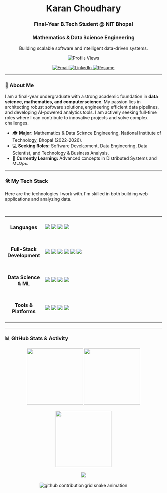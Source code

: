 <div align="center">

  <h1><b>Karan Choudhary</b></h1>
  <h3>Final-Year B.Tech Student @ NIT Bhopal</h3>
  <h3>Mathematics & Data Science Engineering</h3>
  <p>Building scalable software and intelligent data-driven systems.</p>

  <p>
    <img src="https://komarev.com/ghpvc/?username=karan-choudhary-nit&style=for-the-badge&color=blueviolet" alt="Profile Views"/>
  </p>
  
  <a href="mailto:aisenh037@gmail.com">
    <img src="https://img.shields.io/badge/Email-D14836?style=for-the-badge&logo=gmail&logoColor=white" alt="Email"/>
  </a>
  <a href="https://www.linkedin.com/in/karan-choudhary-8b62a6216/" target="_blank">
    <img src="https://img.shields.io/badge/LinkedIn-0A66C2?style=for-the-badge&logo=linkedin&logoColor=white" alt="LinkedIn"/>
  </a>
  <a href="#"> <img src="https://img.shields.io/badge/Resume-DA0000?style=for-the-badge&logo=acrobat&logoColor=white" alt="Resume"/>
  </a>
  
</div>

---

### **🚀 About Me**

I am a final-year undergraduate with a strong academic foundation in **data science, mathematics, and computer science**. My passion lies in architecting robust software solutions, engineering efficient data pipelines, and developing AI-powered analytics tools. I am actively seeking full-time roles where I can contribute to innovative projects and solve complex challenges.

- 🎓 **Major:** Mathematics & Data Science Engineering, National Institute of Technology, Bhopal (2022-2026).
- 💻 **Seeking Roles:** Software Development, Data Engineering, Data Scientist, and Technology & Business Analysis.
- 🌱 **Currently Learning:** Advanced concepts in Distributed Systems and MLOps.

---

### **🛠️ My Tech Stack**

Here are the technologies I work with. I'm skilled in both building web applications and analyzing data.

<br/>

<table width="100%">
  <tr>
    <td align="center" width="20%">
      <h4>Languages</h4>
    </td>
    <td width="80%">
      <a href="#"><img src="https://img.shields.io/badge/Python-3776AB?style=for-the-badge&logo=python&logoColor=white"></a>
      <a href="#"><img src="https://img.shields.io/badge/C++-00599C?style=for-the-badge&logo=c%2b%2b&logoColor=white"></a>
      <a href="#"><img src="https://img.shields.io/badge/JavaScript-ES6-F7DF1E?style=for-the-badge&logo=javascript&logoColor=black"></a>
      <a href="#"><img src="https://img.shields.io/badge/SQL-4479A1?style=for-the-badge&logo=postgresql&logoColor=white"></a>
    </td>
  </tr>
  <tr>
    <td align="center">
      <h4>Full-Stack Development</h4>
    </td>
    <td>
      <a href="#"><img src="https://img.shields.io/badge/React-20232A?style=for-the-badge&logo=react&logoColor=61DAFB"></a>
      <a href="#"><img src="https://img.shields.io/badge/Node.js-339933?style=for-the-badge&logo=nodedotjs&logoColor=white"></a>
      <a href="#"><img src="https://img.shields.io/badge/Express.js-000000?style=for-the-badge&logo=express&logoColor=white"></a>
      <a href="#"><img src="https://img.shields.io/badge/MongoDB-4EA94B?style=for-the-badge&logo=mongodb&logoColor=white"></a>
      <a href="#"><img src="https://img.shields.io/badge/HTML5-E34F26?style=for-the-badge&logo=html5&logoColor=white"></a>
      <a href="#"><img src="https://img.shields.io/badge/CSS3-1572B6?style=for-the-badge&logo=css3&logoColor=white"></a>
    </td>
  </tr>
  <tr>
    <td align="center">
      <h4>Data Science & ML</h4>
    </td>
    <td>
      <a href="#"><img src="https://img.shields.io/badge/NumPy-013243?style=for-the-badge&logo=numpy&logoColor=white"></a>
      <a href="#"><img src="https://img.shields.io/badge/Pandas-150458?style=for-the-badge&logo=pandas&logoColor=white"></a>
      <a href="#"><img src="https://img.shields.io/badge/Scikit--Learn-F7931E?style=for-the-badge&logo=scikit-learn&logoColor=white"></a>
      <a href="#"><img src="https://img.shields.io/badge/Jupyter-F37626?style=for-the-badge&logo=jupyter&logoColor=white"></a>
    </td>
  </tr>
  <tr>
    <td align="center">
      <h4>Tools & Platforms</h4>
    </td>
    <td>
      <a href="#"><img src="https://img.shields.io/badge/Git-F05032?style=for-the-badge&logo=git&logoColor=white"></a>
      <a href="#"><img src="https://img.shields.io/badge/GitHub-181717?style=for-the-badge&logo=github&logoColor=white"></a>
      <a href="#"><img src="https://img.shields.io/badge/Postman-FF6C37?style=for-the-badge&logo=postman&logoColor=white"></a>
      <a href="#"><img src="https://img.shields.io/badge/VS_Code-007ACC?style=for-the-badge&logo=visual-studio-code&logoColor=white"></a>
    </td>
  </tr>
</table>

---

### **📊 GitHub Stats & Activity**

<div align="center">

<a href="https://github.com/anuraghazra/github-readme-stats">
  <img height="180em" src="https://github-readme-stats.vercel.app/api?username=karan-choudhary-nit&show_icons=true&theme=tokyonight&include_all_commits=true&count_private=true"/>
  <img height="180em" src="https://github-readme-stats.vercel.app/api/top-langs/?username=karan-choudhary-nit&layout=compact&langs_count=8&theme=tokyonight"/>
</a>
<br/>
<br/>
<a href="https://github.com/denvercoder1/github-readme-streak-stats">
  <img height="180em" src="https://github-readme-streak-stats.herokuapp.com?user=karan-choudhary-nit&theme=tokyonight&hide_border=false"/>
</a>
<br/>
<br/>
<a href="https://github.com/ryo-ma/github-profile-trophy">
  <img src="https://github-profile-trophy.vercel.app/?username=karan-choudhary-nit&theme=tokyonight&row=1&column=7"/>
</a>
<br/>
<br/>
<picture>
  <source media="(prefers-color-scheme: dark)" srcset="https://raw.githubusercontent.com/karan-choudhary-nit/karan-choudhary-nit/output/github-contribution-grid-snake-dark.svg">
  <source media="(prefers-color-scheme: light)" srcset="https://raw.githubusercontent.com/karan-choudhary-nit/karan-choudhary-nit/output/github-contribution-grid-snake.svg">
  <img alt="github contribution grid snake animation" src="https://raw.githubusercontent.com/karan-choudhary-nit/karan-choudhary-nit/output/github-contribution-grid-snake.svg">
</picture>

</div>
